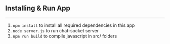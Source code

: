 ## Installing & Run App
---

1. `npm install` to install all required dependencies in this app
2. `node server.js` to run chat-socket server
3. `npm run build` to compile javascript in src/ folders

